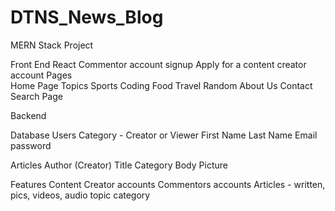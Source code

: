# DTNS_News_Blog
MERN Stack Project

Front End
  React
    Commentor account signup
    Apply for a content creator account
    Pages  
      Home Page
      Topics
        Sports
        Coding
        Food
        Travel
        Random
      About Us
      Contact
      Search Page
    
  
Backend

  Database
  Users
    Category - Creator or Viewer
    First Name
    Last Name 
    Email
    password

  Articles
    Author (Creator)
    Title
    Category
    Body
    Picture
  
  Features
    Content Creator accounts
    Commentors accounts
    Articles - written, pics, videos, audio
      topic category

